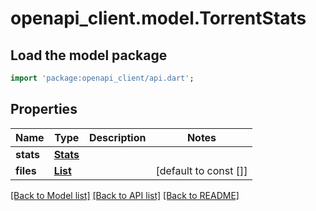 # openapi_client.model.TorrentStats

## Load the model package
```dart
import 'package:openapi_client/api.dart';
```

## Properties
Name | Type | Description | Notes
------------ | ------------- | ------------- | -------------
**stats** | [**Stats**](Stats.md) |  | 
**files** | [**List<TorrentStatsFile>**](TorrentStatsFile.md) |  | [default to const []]

[[Back to Model list]](../README.md#documentation-for-models) [[Back to API list]](../README.md#documentation-for-api-endpoints) [[Back to README]](../README.md)


